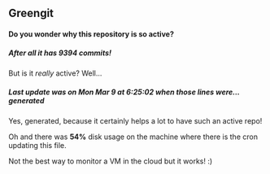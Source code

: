 ## Greengit

#### Do you wonder why this repository is so active?

##### After all it has 9394 commits!

But is it *really* active? Well...

##### Last update was on Mon Mar 9 at 6:25:02 when those lines were... generated

Yes, generated, because it certainly helps a lot to have such an active repo!

Oh and there was **54%** disk usage on the machine
where there is the cron updating this file.

Not the best way to monitor a VM in the cloud but it works! :)
